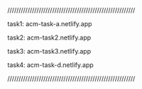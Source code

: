 /////////////////////////////////////////////////////////

task1:    acm-task-a.netlify.app

task2:    acm-task2.netlify.app

task3:    acm-task3.netlify.app

task4:    acm-task-d.netlify.app

/////////////////////////////////////////////////////////
